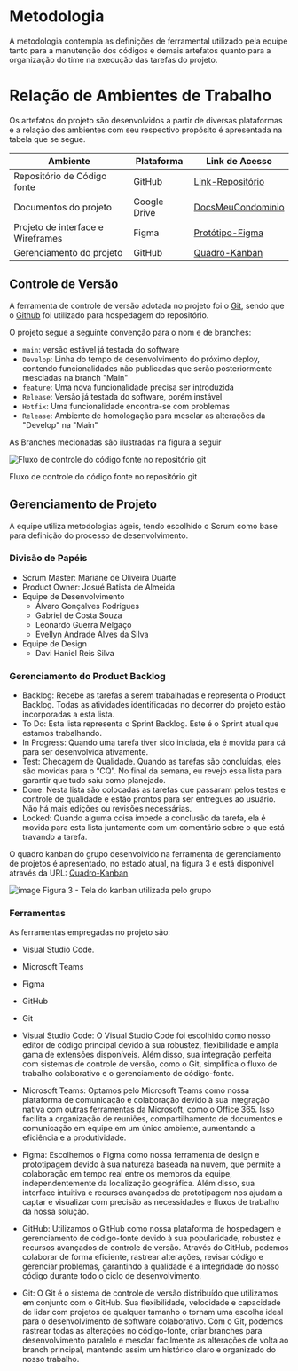 # Metodologia

A metodologia contempla as definições de ferramental utilizado pela equipe tanto para a manutenção dos códigos e demais artefatos quanto para a organização do time na execução das tarefas do projeto.

# Relação de Ambientes de Trabalho

Os artefatos do projeto são desenvolvidos a partir de diversas plataformas e a relação dos ambientes com seu respectivo propósito é apresentada na tabela que se segue.

| Ambiente                          | Plataforma   | Link de Acesso                                                                                                                                                                                                          |
| --------------------------------- | ------------ | ----------------------------------------------------------------------------------------------------------------------------------------------------------------------------------------------------------------------- |
| Repositório de Código fonte       | GitHub       | [Link-Repositório](https://github.com/ICEI-PUC-Minas-PMV-ADS/pmv-ads-2024-1-e3-proj-mov-t1-meucondominio)                                                                                                                                                                                                    |
| Documentos do projeto             | Google Drive | [DocsMeuCondomínio](https://docs.google.com/document/d/1dpWH7d2QIZyCtB89hAwlDlvLdq1clH3Y/edit)                                                                                                                   |
| Projeto de interface e Wireframes | Figma        | [Protótipo-Figma](https://www.figma.com/proto/bIBuBaH5RDg0poKqXl92Ox/meuCondominio?type=design&node-id=3-248&t=DGf1cAu7oKrCU7HB-0&scaling=scale-down&page-id=0%3A1) |
| Gerenciamento do projeto          | GitHub       | [Quadro-Kanban](https://github.com/orgs/ICEI-PUC-Minas-PMV-ADS/projects/814)                                                                                                                                            |

## Controle de Versão

A ferramenta de controle de versão adotada no projeto foi o
[Git](https://git-scm.com/), sendo que o [Github](https://github.com)
foi utilizado para hospedagem do repositório.

O projeto segue a seguinte convenção para o nom e de branches:

- `main`: versão estável já testada do software
- `Develop`: Linha do tempo de desenvolvimento do próximo deploy, contendo funcionalidades não publicadas que serão posteriormente mescladas na branch "Main"
- `feature`: Uma nova funcionalidade precisa ser introduzida
- `Release`: Versão já testada do software, porém instável
- `Hotfix`: Uma funcionalidade encontra-se com problemas
- `Release`: Ambiente de homologação para mesclar as alterações da "Develop" na "Main"

As Branches mecionadas são ilustradas na figura a seguir

![Fluxo de controle do código fonte no repositório git](https://github.com/ICEI-PUC-Minas-PMV-ADS/pmv-ads-2024-1-e3-proj-mov-t1-meucondominio/blob/main/docs/img/branches.png)

Fluxo de controle do código fonte no repositório git

## Gerenciamento de Projeto

A equipe utiliza metodologias ágeis, tendo escolhido o Scrum como base para definição do processo de desenvolvimento.

### Divisão de Papéis

- Scrum Master: Mariane de Oliveira Duarte
- Product Owner: Josué Batista de Almeida
- Equipe de Desenvolvimento
  - Álvaro Gonçalves Rodrigues
  - Gabriel de Costa Souza
  - Leonardo Guerra Melgaço
  - Evellyn Andrade Alves da Silva
- Equipe de Design
  - Davi Haniel Reis Silva

### Gerenciamento do Product Backlog

- Backlog: Recebe as tarefas a serem trabalhadas e representa o Product Backlog. Todas as atividades identificadas no decorrer do projeto estão incorporadas a esta lista.
- To Do: Esta lista representa o Sprint Backlog. Este é o Sprint atual que estamos trabalhando.
- In Progress: Quando uma tarefa tiver sido iniciada, ela é movida para cá para ser desenvolvida ativamente.
- Test: Checagem de Qualidade. Quando as tarefas são concluídas, eles são movidas para o “CQ”. No final da semana, eu revejo essa lista para garantir que tudo saiu como planejado.
- Done: Nesta lista são colocadas as tarefas que passaram pelos testes e controle de qualidade e estão prontos para ser entregues ao usuário. Não há mais edições ou revisões necessárias.
- Locked: Quando alguma coisa impede a conclusão da tarefa, ela é movida para esta lista juntamente com um comentário sobre o que está travando a tarefa.

O quadro kanban do grupo desenvolvido na ferramenta de gerenciamento de projetos é apresentado, no estado atual, na figura 3 e está disponível através da URL: [Quadro-Kanban](https://github.com/orgs/ICEI-PUC-Minas-PMV-ADS/projects/814/views/1)

![image](https://github.com/ICEI-PUC-Minas-PMV-ADS/pmv-ads-2024-1-e3-proj-mov-t1-meucondominio/blob/main/docs/img/back.png)
Figura 3 - Tela do kanban utilizada pelo grupo

### Ferramentas

As ferramentas empregadas no projeto são:

- Visual Studio Code.
- Microsoft Teams
- Figma
- GitHub
- Git

- Visual Studio Code:
O Visual Studio Code foi escolhido como nosso editor de código principal devido à sua robustez, flexibilidade e ampla gama de extensões disponíveis. Além disso, sua integração perfeita com sistemas de controle de versão, como o Git, simplifica o fluxo de trabalho colaborativo e o gerenciamento de código-fonte.

- Microsoft Teams:
Optamos pelo Microsoft Teams como nossa plataforma de comunicação e colaboração devido à sua integração nativa com outras ferramentas da Microsoft, como o Office 365. Isso facilita a organização de reuniões, compartilhamento de documentos e comunicação em equipe em um único ambiente, aumentando a eficiência e a produtividade.

- Figma:
Escolhemos o Figma como nossa ferramenta de design e prototipagem devido à sua natureza baseada na nuvem, que permite a colaboração em tempo real entre os membros da equipe, independentemente da localização geográfica. Além disso, sua interface intuitiva e recursos avançados de prototipagem nos ajudam a captar e visualizar com precisão as necessidades e fluxos de trabalho da nossa solução.

- GitHub:
Utilizamos o GitHub como nossa plataforma de hospedagem e gerenciamento de código-fonte devido à sua popularidade, robustez e recursos avançados de controle de versão. Através do GitHub, podemos colaborar de forma eficiente, rastrear alterações, revisar código e gerenciar problemas, garantindo a qualidade e a integridade do nosso código durante todo o ciclo de desenvolvimento.

- Git:
O Git é o sistema de controle de versão distribuído que utilizamos em conjunto com o GitHub. Sua flexibilidade, velocidade e capacidade de lidar com projetos de qualquer tamanho o tornam uma escolha ideal para o desenvolvimento de software colaborativo. Com o Git, podemos rastrear todas as alterações no código-fonte, criar branches para desenvolvimento paralelo e mesclar facilmente as alterações de volta ao branch principal, mantendo assim um histórico claro e organizado do nosso trabalho.

